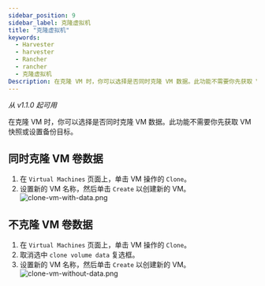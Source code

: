 ```yaml
---
sidebar_position: 9
sidebar_label: 克隆虚拟机
title: "克隆虚拟机"
keywords:
  - Harvester
  - harvester
  - Rancher
  - rancher
  - 克隆虚拟机
Description: 在克隆 VM 时，你可以选择是否同时克隆 VM 数据。此功能不需要你先获取 VM 快照或设置备份目标。
---
```


_从 v1.1.0 起可用_

在克隆 VM 时，你可以选择是否同时克隆 VM 数据。此功能不需要你先获取 VM 快照或设置备份目标。

## 同时克隆 VM 卷数据

1. 在 `Virtual Machines` 页面上，单击 VM 操作的 `Clone`。
1. 设置新的 VM 名称，然后单击 `Create` 以创建新的 VM。
   ![clone-vm-with-data.png](/img/v1.1/vm/clone-vm-with-data.png)

## 不克隆 VM 卷数据

1. 在 `Virtual Machines` 页面上，单击 VM 操作的 `Clone`。
1. 取消选中 `clone volume data` 复选框。
1. 设置新的 VM 名称，然后单击 `Create` 以创建新的 VM。
   ![clone-vm-without-data.png](/img/v1.1/vm/clone-vm-without-data.png)
